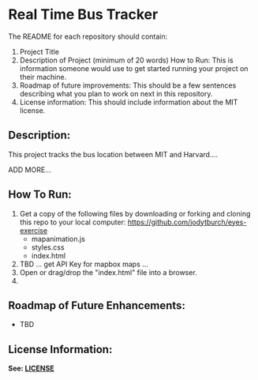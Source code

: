 # Real Time Bus Tracker
The README for each repository should contain: 
1.	Project Title
2.	Description of Project (minimum of 20 words)
How to Run: This is information someone would use to get started running your project on their machine. 
1.	Roadmap of future improvements: This should be a few sentences describing what you plan to work on next in this repository. 
2.	License information: This should include information about the MIT license.

## Description:

This project tracks the bus location between MIT and Harvard....

ADD MORE... 

## How To Run:
1. Get a copy of the following files by downloading or forking and cloning this repo to your local computer: https://github.com/jodytburch/eyes-exercise
    - mapanimation.js
    - styles.css
    - index.html
2. TBD ... get API Key for mapbox maps ...
3. Open or drag/drop the "index.html" file into a browser. 
4. 

## Roadmap of Future Enhancements:
- TBD

## License Information:
**See: [LICENSE](./LICENSE)**
